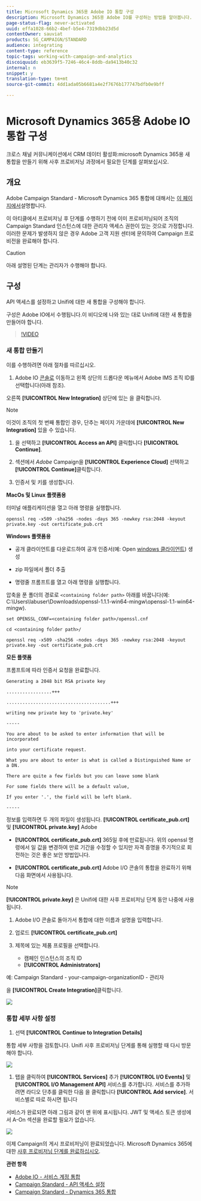 ```yaml
---
title: Microsoft Dynamics 365용 Adobe IO 통합 구성
description: Microsoft Dynamics 365용 Adobe IO를 구성하는 방법을 알아봅니다.
page-status-flag: never-activated
uuid: effa1028-66b2-4bef-b5e4-7319dbb23d5d
contentOwner: sauviat
products: SG_CAMPAIGN/STANDARD
audience: integrating
content-type: reference
topic-tags: working-with-campaign-and-analytics
discoiquuid: eb3639f5-7246-46c4-8ddb-da9413b40c32
internal: n
snippet: y
translation-type: tm+mt
source-git-commit: 4dd1ada05b6681a4e2f7676b177747bdfb0e9bff

---
```



# Microsoft Dynamics 365용 Adobe IO 통합 구성

크로스 채널 커뮤니케이션에서 CRM 데이터 활성화:microsoft Dynamics 365용 새 통합을 만들기 위해 사후 프로비저닝 과정에서 필요한 단계를 살펴보십시오.

## 개요

Adobe Campaign Standard - Microsoft Dynamics 365 통합에 대해서는 [이 페이지에서](../../integrating/using/working-with-campaign-standard-and-microsoft-dynamics-365.md)설명합니다.

이 아티클에서 프로비저닝 후 단계를 수행하기 전에 이미 프로비저닝되어 조직의 Campaign Standard 인스턴스에 대한 관리자 액세스 권한이 있는 것으로 가정합니다.  이러한 문제가 발생하지 않은 경우 Adobe 고객 지원 센터에 문의하여 Campaign 프로비전을 완료해야 합니다.

>[!CAUTION]
>
>아래 설명된 단계는 관리자가 수행해야 합니다.

## 구성

API 액세스를 설정하고 Unifi에 대한 새 통합을 구성해야 합니다.

구성은 Adobe IO에서 수행됩니다.이 비디오에 나와 있는 대로 Unifi에 대한 새 통합을 만들어야 합니다.

>[!VIDEO](https://video.tv.adobe.com/v/27308)

### 새 통합 만들기

이를 수행하려면 아래 절차를 따르십시오.

1. Adobe IO [콘솔로](https://console.adobe.io/home#) 이동하고 왼쪽 상단의 드롭다운 메뉴에서 Adobe IMS 조직 ID를 선택합니다(아래 참조).

오른쪽 **[!UICONTROL New Integration]** 상단에 있는 을 클릭합니다.

>[!NOTE]
>
>이것이 조직의 첫 번째 통합인 경우, 단추는 페이지 가운데에 **[!UICONTROL New Integration]** 있을 수 있습니다.

1. 을 선택하고 **[!UICONTROL Access an API]** 클릭합니다 **[!UICONTROL Continue]**.

1. 섹션에서 _Adobe_ Campaign을 **[!UICONTROL Experience Cloud]** 선택하고 **[!UICONTROL Continue]**&#x200B;클릭합니다.

1. 인증서 및 키를 생성합니다.

**MacOs 및 Linux 플랫폼용**

터미널 애플리케이션을 열고 아래 명령을 실행합니다.

```
openssl req -x509 -sha256 -nodes -days 365 -newkey rsa:2048 -keyout private.key -out certificate_pub.crt
```

**Windows 플랫폼용**

* 공개 클라이언트를 다운로드하여 공개 인증서(예: Open [windows 클라이언트](https://bintray.com/vszakats/generic/download_file?file_path=openssl-1.1.1-win64-mingw.zip)) 생성

* zip 파일에서 폴더 추출

* 명령줄 프롬프트를 열고 아래 명령을 실행합니다.

압축을 푼 폴더의 경로로 `<containing folder path>` 아래를 바꿉니다(예: C:\Users\labuser\Downloads\openssl-1.1.1-win64-mingw\openssl-1.1-win64-mingw).

```
set OPENSSL_CONF=<containing folder path>/openssl.cnf
 
cd <containing folder path>/
 
openssl req -x509 -sha256 -nodes -days 365 -newkey rsa:2048 -keyout private.key -out certificate_pub.crt
```

**모든 플랫폼**

프롬프트에 따라 인증서 요청을 완료합니다.

```
Generating a 2048 bit RSA private key
 
.................+++
 
.......................................+++
 
writing new private key to 'private.key'
 
-----
 
You are about to be asked to enter information that will be incorporated
 
into your certificate request.
 
What you are about to enter is what is called a Distinguished Name or a DN.
 
There are quite a few fields but you can leave some blank
 
For some fields there will be a default value,
 
If you enter '.', the field will be left blank.
 
-----
```

정보를 입력하면 두 개의 파일이 생성됩니다. **[!UICONTROL certificate_pub.crt]** 및 **[!UICONTROL private.key]** Adobe

* **[!UICONTROL certificate_pub.crt]** 365일 후에 만료됩니다. 위의 openssl 명령에서 일 값을 변경하여 만료 기간을 수정할 수 있지만 자격 증명을 주기적으로 회전하는 것은 좋은 보안 방법입니다.

* **[!UICONTROL certificate_pub.crt]** Adobe I/O 콘솔의 통합을 완료하기 위해 다음 화면에서 사용됩니다.

>[!NOTE]
>
> **[!UICONTROL private.key]** 은 Unifi에 대한 사후 프로비저닝 단계 동안 나중에 사용됩니다.

1. Adobe I/O 콘솔로 돌아가서 통합에 대한 이름과 설명을 입력합니다.

1. 업로드 **[!UICONTROL certificate_pub.crt]**

1. 제목에 있는 제품 프로필을 선택합니다.

   * 캠페인 인스턴스의 조직 ID
   * **[!UICONTROL Administrators]**

예: Campaign Standard - your-campaign-organizationID - 관리자

을 **[!UICONTROL Create Integration]**&#x200B;클릭합니다.

![](assets/MSdynACSIntegration-4B.png)

### 통합 세부 사항 설정

1. 선택 **[!UICONTROL Continue to Integration Details]**

통합 세부 사항을 검토합니다.  Unifi 사후 프로비저닝 단계를 통해 실행할 때 다시 방문해야 합니다.

![](assets/MSdynACSIntegration-5.png)

1. 탭을 클릭하여 **[!UICONTROL Services]** 추가 **[!UICONTROL I/O Events]** 및 **[!UICONTROL I/O Management API]** 서비스를 추가합니다.  서비스를 추가하려면 라디오 단추를 클릭한 다음 을 클릭합니다 **[!UICONTROL Add service]**.  서비스별로 따로 하시면 됩니다

서비스가 완료되면 아래 그림과 같이 맨 위에 표시됩니다. JWT 및 액세스 토큰 생성에서 A-On 섹션을 완료할 필요가 없습니다.

![](assets/MSdynACSIntegration-6.png)

이제 Campaign의 게시 프로비저닝이 완료되었습니다.  Microsoft Dynamics 365에 대한 [사후 프로비저닝 단계를 완료하십시오](../../integrating/using/configure-microsoft-dynamics-365-for-campaign-integration.md).

**관련 항목**

* [Adobe IO - 서비스 계정 통합](https://www.adobe.io/authentication/auth-methods.html#!AdobeDocs/adobeio-auth/master/AuthenticationOverview/ServiceAccountIntegration.md)
* [Campaign Standard - API 액세스 설정](https://docs.campaign.adobe.com/doc/standard/en/api/ACS_API.html#setting-up-api-access)
* [Campaign Standard - Dynamics 365 통합](../../integrating/using/configure-microsoft-dynamics-365-for-campaign-integration.md)
